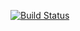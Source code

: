 [![Build Status](https://travis-ci.com/ArcheMatch/lab04.svg?branch=master)](https://travis-ci.com/ArcheMatch/lab04)
